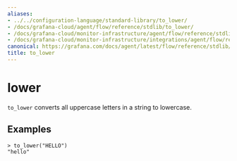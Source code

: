 ```yaml
---
aliases:
- ../../configuration-language/standard-library/to_lower/
- /docs/grafana-cloud/agent/flow/reference/stdlib/to_lower/
- /docs/grafana-cloud/monitor-infrastructure/agent/flow/reference/stdlib/to_lower/
- /docs/grafana-cloud/monitor-infrastructure/integrations/agent/flow/reference/stdlib/to_lower/
canonical: https://grafana.com/docs/agent/latest/flow/reference/stdlib/to_lower/
title: to_lower
---
```


# lower

`to_lower` converts all uppercase letters in a string to lowercase.

## Examples

```river
> to_lower("HELLO")
"hello"
```
